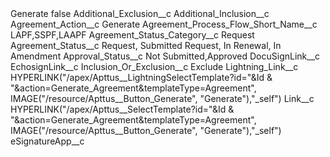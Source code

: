 <?xml version="1.0" encoding="UTF-8"?>
<CustomMetadata xmlns="http://soap.sforce.com/2006/04/metadata" xmlns:xsi="http://www.w3.org/2001/XMLSchema-instance" xmlns:xsd="http://www.w3.org/2001/XMLSchema">
    <label>Generate</label>
    <protected>false</protected>
    <values>
        <field>Additional_Exclusion__c</field>
        <value xsi:nil="true"/>
    </values>
    <values>
        <field>Additional_Inclusion__c</field>
        <value xsi:nil="true"/>
    </values>
    <values>
        <field>Agreement_Action__c</field>
        <value xsi:type="xsd:string">Generate</value>
    </values>
    <values>
        <field>Agreement_Process_Flow_Short_Name__c</field>
        <value xsi:type="xsd:string">LAPF,SSPF,LAAPF</value>
    </values>
    <values>
        <field>Agreement_Status_Category__c</field>
        <value xsi:type="xsd:string">Request</value>
    </values>
    <values>
        <field>Agreement_Status__c</field>
        <value xsi:type="xsd:string">Request, Submitted Request, In Renewal, In Amendment</value>
    </values>
    <values>
        <field>Approval_Status__c</field>
        <value xsi:type="xsd:string">Not Submitted,Approved</value>
    </values>
    <values>
        <field>DocuSignLink__c</field>
        <value xsi:nil="true"/>
    </values>
    <values>
        <field>EchosignLink__c</field>
        <value xsi:nil="true"/>
    </values>
    <values>
        <field>Inclusion_Or_Exclusion__c</field>
        <value xsi:type="xsd:string">Exclude</value>
    </values>
    <values>
        <field>Lightning_Link__c</field>
        <value xsi:type="xsd:string">HYPERLINK(&quot;/apex/Apttus__LightningSelectTemplate?id=&quot;&amp;Id &amp; &quot;&amp;action=Generate_Agreement&amp;templateType=Agreement&quot;, IMAGE(&quot;/resource/Apttus__Button_Generate&quot;, &quot;Generate&quot;),&quot;_self&quot;)</value>
    </values>
    <values>
        <field>Link__c</field>
        <value xsi:type="xsd:string">HYPERLINK(&quot;/apex/Apttus__SelectTemplate?id=&quot;&amp;Id &amp; &quot;&amp;action=Generate_Agreement&amp;templateType=Agreement&quot;, IMAGE(&quot;/resource/Apttus__Button_Generate&quot;, &quot;Generate&quot;),&quot;_self&quot;)</value>
    </values>
    <values>
        <field>eSignatureApp__c</field>
        <value xsi:nil="true"/>
    </values>
</CustomMetadata>
